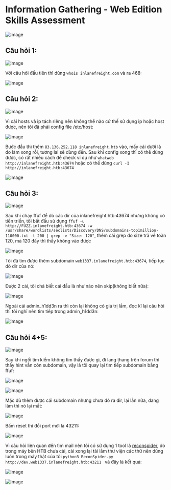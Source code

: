 <h1>Information Gathering - Web Edition Skills Assessment</h1>

![image](https://github.com/user-attachments/assets/fe784e0d-f57a-4cab-9768-c2d6048ea2a5)

<h2>Câu hỏi 1:</h2>

![image](https://github.com/user-attachments/assets/f51ac49d-5cc7-417f-87ae-7be897af2b1a)

Với câu hỏi đầu tiên thì dùng `whois inlanefreight.com` và ra 468:

![image](https://github.com/user-attachments/assets/b1fda356-a96c-4810-ae76-633cb18db8a2)

<h2>Câu hỏi 2:</h2>

![image](https://github.com/user-attachments/assets/f38d3a4a-8b84-4b12-9548-02c65d65308a)

Vì cái hosts và ip tách riêng nên không thể nào cứ thế sử dụng ip hoặc host được, nên tôi đã phải config file /etc/host:

![image](https://github.com/user-attachments/assets/b1ac9627-2a47-45ab-9763-b9f76f64823e)

Bước đầu thì thêm `83.136.252.118 inlanefreight.htb` vào, mấy cái dưới là do làm xong rồi, tương lai sẽ dùng đến. Sau khi config xong thì có thể dùng được, có rất nhiều cách để check ví dụ như `whatweb http://inlanefreight.htb:43674` hoặc có thể dùng `curl -I http://inlanefreight.htb:43674`

![image](https://github.com/user-attachments/assets/87ff2e3e-9fa3-438c-bcfc-fe80b8050817)

<h2>Câu hỏi 3:</h2>

![image](https://github.com/user-attachments/assets/6e9a9164-5d89-453b-8ce3-6e2cd49f81a3)

Sau khi chạy ffuf để dò các dir của inlanefreight.htb:43674 nhưng không có tiến triển, tôi bắt đầu sử dụng `ffuf -u http://FUZZ.inlanefreight.htb:43674 -w /usr/share/wordlists/seclists/Discovery/DNS/subdomains-top1million-110000.txt -t 200 | grep -v "Size: 120"`, thêm cái grep do size trả về toàn 120, mà 120 đấy thì thấy không vào được

![image](https://github.com/user-attachments/assets/71d87323-6c06-46e1-919a-b367ea89428f)

Tôi đã tìm được thêm subdomain `web1337.inlanefreight.htb:43674`, tiếp tục dò dir của nó:

![image](https://github.com/user-attachments/assets/a8ed4fcf-cfec-4e8d-9f12-fedfee988018)

Được 2 cái, tôi chả biết cái đầu là như nào nên skip(không biết nữa):

![image](https://github.com/user-attachments/assets/c61f59bc-cc93-4aa5-a537-ebd99bc2ee89)

Ngoài cái admin_h1dd3n ra thì còn lại không có giá trị lắm, đọc kĩ lại câu hỏi thì tôi nghĩ nên tìm tiếp trong admin_h1dd3n:

![image](https://github.com/user-attachments/assets/f5047eae-662d-4c4f-9338-f0013fcc1d51)

<h2>Câu hỏi 4+5:</h2>

![image](https://github.com/user-attachments/assets/3c6c047b-f52c-46db-bced-c750176513ba)

Sau khi ngồi tìm kiếm không tìm thấy được gì, đi lang thang trên forum thì thấy hint vẫn còn subdomain, vậy là tôi quay lại tìm tiếp subdomain bằng ffuf:

![image](https://github.com/user-attachments/assets/8a0a40ba-4217-4ada-b38f-ecebf226959f)

![image](https://github.com/user-attachments/assets/f38cf4d1-55b2-4582-99d5-43421752d5cb)

Mặc dù thêm được cái subdomain nhưng chưa dò ra dir, lại lần nữa, đang làm thì nó lại mất:

![image](https://github.com/user-attachments/assets/4cc9cba2-d910-4e14-b969-eda056606766)

Bấm reset thì đổi port mới là 43211:

![image](https://github.com/user-attachments/assets/80d6a784-7232-4181-9afe-abc475551ecf)

Vì câu hỏi liên quan đến tìm mail nên tôi có sử dụng 1 tool là [reconspider](https://github.com/bhavsec/reconspider), do trong máy bên HTB chưa cài, cài xong lại tải lắm thư viện các thứ nên dùng luôn trong máy thật của tôi `python3 ReconSpider.py http://dev.web1337.inlanefreight.htb:43211 ` và đây là kết quả:

![image](https://github.com/user-attachments/assets/e3edaf0c-5a59-4ee7-89d8-9be387363aa7)

![image](https://github.com/user-attachments/assets/e9e9124a-38ba-47b2-93a9-d1bd5fbf4231)

